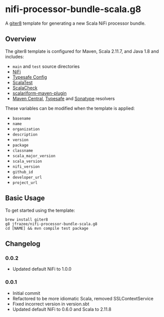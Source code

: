 # nifi-processor-bundle-scala.g8

A [giter8](https://github.com/foundweekends/giter8.g8) template for generating a new Scala NiFi processor bundle.

## Overview

The giter8 template is configured for Maven, Scala 2.11.7, and Java 1.8 and includes:

* `main` and `test` source directories
* [NiFi](https://github.com/apache/nifi)
* [Typesafe Config](https://github.com/typesafehub/config)
* [ScalaTest](http://www.scalatest.org/)
* [ScalaCheck](https://www.scalacheck.org)
* [scalariform-maven-plugin](https://github.com/scala-ide/scalariform)
* [Maven Central](http://search.maven.org), [Typesafe](https://bintray.com/typesafe) and [Sonatype](http://central.sonatype.org) resolvers

These variables can be modified when the template is applied:

* `basename`
* `name`
* `organization`
* `description`
* `version`
* `package`
* `classname`
* `scala_major_version`
* `scala_version`
* `nifi_version`
* `github_id`
* `developer_url`
* `project_url`

## Basic Usage

To get started using the template:

```
brew install giter8
g8 jfrazee/nifi-processor-bundle-scala.g8
cd [NAME] && mvn compile test package
```

## Changelog

### 0.0.2

* Updated default NiFi to 1.0.0

### 0.0.1

* Initial commit
* Refactored to be more idiomatic Scala, removed SSLContextService
* Fixed incorrect version in version.sbt
* Updated default NiFi to 0.6.0 and Scala to 2.11.8
